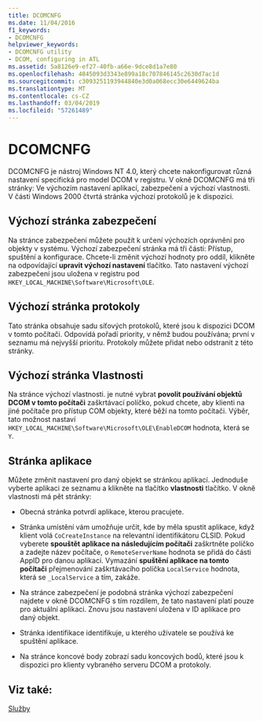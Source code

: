 ```yaml
---
title: DCOMCNFG
ms.date: 11/04/2016
f1_keywords:
- DCOMCNFG
helpviewer_keywords:
- DCOMCNFG utility
- DCOM, configuring in ATL
ms.assetid: 5a8126e9-ef27-40fb-a66e-9dce8d1a7e80
ms.openlocfilehash: 4845093d3343e899a18c707846145c2630d7ac1d
ms.sourcegitcommit: c3093251193944840e3d0a068ecc30e6449624ba
ms.translationtype: MT
ms.contentlocale: cs-CZ
ms.lasthandoff: 03/04/2019
ms.locfileid: "57261489"
---
```

# <a name="dcomcnfg"></a>DCOMCNFG

DCOMCNFG je nástroj Windows NT 4.0, který chcete nakonfigurovat různá nastavení specifická pro model DCOM v registru. V okně DCOMCNFG má tři stránky: Ve výchozím nastavení aplikací, zabezpečení a výchozí vlastnosti. V části Windows 2000 čtvrtá stránka výchozí protokolů je k dispozici.

## <a name="default-security-page"></a>Výchozí stránka zabezpečení

Na stránce zabezpečení můžete použít k určení výchozích oprávnění pro objekty v systému. Výchozí zabezpečení stránka má tři části: Přístup, spuštění a konfigurace. Chcete-li změnit výchozí hodnoty pro oddíl, klikněte na odpovídající **upravit výchozí nastavení** tlačítko. Tato nastavení výchozí zabezpečení jsou uložena v registru pod `HKEY_LOCAL_MACHINE\Software\Microsoft\OLE`.

## <a name="default-protocols-page"></a>Výchozí stránka protokoly

Tato stránka obsahuje sadu síťových protokolů, které jsou k dispozici DCOM v tomto počítači. Odpovídá pořadí priority, v němž budou používána; první v seznamu má nejvyšší prioritu. Protokoly můžete přidat nebo odstranit z této stránky.

## <a name="default-properties-page"></a>Výchozí stránka Vlastnosti

Na stránce výchozí vlastnosti. je nutné vybrat **povolit používání objektů DCOM v tomto počítači** zaškrtávací políčko, pokud chcete, aby klienti na jiné počítače pro přístup COM objekty, které běží na tomto počítači. Výběr, tato možnost nastaví `HKEY_LOCAL_MACHINE\Software\Microsoft\OLE\EnableDCOM` hodnota, která se `Y`.

## <a name="applications-page"></a>Stránka aplikace

Můžete změnit nastavení pro daný objekt se stránkou aplikací. Jednoduše vyberte aplikaci ze seznamu a klikněte na tlačítko **vlastnosti** tlačítko. V okně vlastnosti má pět stránky:

- Obecná stránka potvrdí aplikace, kterou pracujete.

- Stránka umístění vám umožňuje určit, kde by měla spustit aplikace, když klient volá `CoCreateInstance` na relevantní identifikátoru CLSID. Pokud vyberete **spouštět aplikace na následujícím počítači** zaškrtněte políčko a zadejte název počítače, o `RemoteServerName` hodnota se přidá do části AppID pro danou aplikaci. Vymazání **spuštění aplikace na tomto počítači** přejmenování zaškrtávacího políčka `LocalService` hodnota, která se `_LocalService` a tím, zakáže.

- Na stránce zabezpečení je podobná stránka výchozí zabezpečení najdete v okně DCOMCNFG s tím rozdílem, že tato nastavení platí pouze pro aktuální aplikaci. Znovu jsou nastavení uložena v ID aplikace pro daný objekt.

- Stránka identifikace identifikuje, u kterého uživatele se používá ke spuštění aplikace.

- Na stránce koncové body zobrazí sadu koncových bodů, které jsou k dispozici pro klienty vybraného serveru DCOM a protokoly.

## <a name="see-also"></a>Viz také:

[Služby](../atl/atl-services.md)
